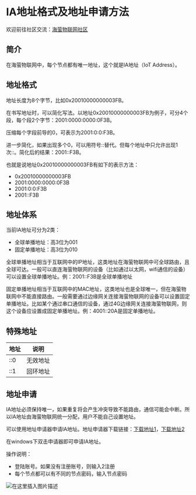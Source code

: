 # IA地址格式及地址申请方法

欢迎前往社区交流：[海萤物联网社区](http://www.ztziot.com)

## 简介
在海萤物联网中，每个节点都有唯一地址，这个就是IA地址（IoT Address）。


## 地址格式
地址长度为8个字节，比如0x20010000000003FB。

在书写地址时，可以简化写法。以地址0x20010000000003FB为例子，可分4个段，每个段2个字节：2001:0000:0000:0F3B。

压缩每个字段前导的0，可表示为2001:0:0:F3B。

进一步简化，如果出现多个0，可以用符号::替代。但每个地址中只允许出现1次::。简化后的结果：2001::F3B。

也就是说地址0x20010000000003FB有如下的表示方法：

- 0x20010000000003FB
- 2001:0000:0000:0F3B
- 2001:0:0:F3B
- 2001::F3B

## 地址体系
当前IA地址可分为2类：

- 全球单播地址：高3位为001
- 固定单播地址：高3位为010

全球单播地址相当于互联网中的IP地址，这类地址在海萤物联网中可全球路由，且全球可达。一般可以直连海萤物联网的设备（比如通过以太网，wifi通信的设备）可以设置全球单播地址。例：2001::F3B是全球单播地址

固定单播地址相当于互联网中的MAC地址，这类地址也是全球唯一，但在海萤物联网中不能直接路由。一般需要通过边缘网关连接海萤物联网的设备可以设置固定单播地址。比如某个通过串口通信的设备，通过4G边缘网关连接海萤物联网，则这个设备应设置成固定单播地址。例：4001::20A是固定单播地址。

## 特殊地址
|地址|说明|
|-------|-------|
|::0|无效地址|
|::1|回环地址|

## 地址申请
IA地址必须保持唯一，如果重复将会产生冲突导致不能路由，通信可能会中断。所以IA地址由海萤物联网统一分配，用户不能自己设置地址。

可以使用地址申请器申请IA地址。地址申请器下载链接：[下载地址1](https://download.csdn.net/download/jdh99/16271165)，[下载地址2](http://www.ztziot.com/thread/5)

在windows下双击申请器即可申请IA地址。

操作说明：

- 登陆账号。如果没有注册账号，则输入2注册
- 每个节点都可以有不同的节点密码，输入节点密码

![在这里插入图片描述](https://img-blog.csdnimg.cn/20210331161418832.png?x-oss-process=image/watermark,type_ZmFuZ3poZW5naGVpdGk,shadow_10,text_aHR0cHM6Ly9ibG9nLmNzZG4ubmV0L2pkaDk5,size_16,color_FFFFFF,t_70)





